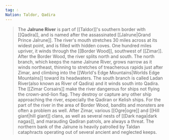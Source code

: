 ```yaml
---
tag: 💧
Nation: Taldor, Qadira
---
```

> The **Jalrune River** is part of [[Taldor]]'s southern border with [[Qadira]], and is named after the assassinated [[Jalrune|Grand Prince Jalrune]]. The river's mouth stretches 30 miles across at its widest point, and is filled with hidden coves. One hundred miles upriver, it winds through the [[Border Wood]], southwest of [[Zimar]]. After the Border Wood, the river splits north and south. The north branch, which keeps the name Jalrune River, grows narrow as it winds northeast, thinning to stretches of treacherous rapids just after Zimar, and climbing into the [[World's Edge Mountains|Worlds Edge Mountains]] toward its headwaters. The south branch is called Ladan River(also known as River of Qadira) and it winds south into Qadira. The [[Zimar Corsairs]] make the river dangerous for ships not flying the crown-and-lion flag. They destroy or capture any other ship approaching the river, especially the Qadiran or Kelish ships. For the part of the river in the area of Border Wood, bandits and monsters are often a problem as well. After Zimar, various [[Ogre|ogre]] and [[Hill giant|hill giant]] clans, as well as several nests of [[Dark naga|dark nagas]], and marauding Qadiran patrols, are always a threat.
> The northern bank of the Jalrune is heavily patrolled by Taldan cataphracts operating out of several ancient and neglected keeps.








